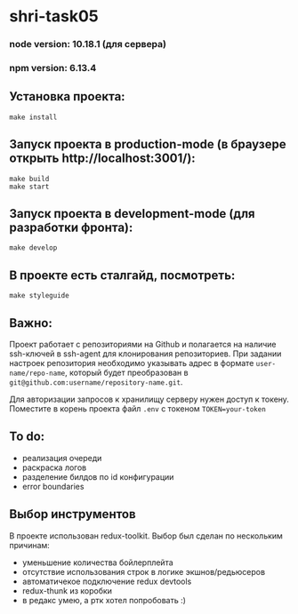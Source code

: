 # shri-task05

### node version: 10.18.1 (для сервера)
### npm version: 6.13.4


## Установка проекта:
```
make install
```

## Запуск проекта в production-mode (в браузере открыть http://localhost:3001/):
```
make build
make start
```

## Запуск проекта в development-mode (для разработки фронта):
```
make develop
```

## В проекте есть сталгайд, посмотреть:
```
make styleguide
```

## Важно:
Проект работает с репозиториями на Github и полагается на наличие ssh-ключей в ssh-agent для клонирования репозиториев. При задании настроек репозитория необходимо указывать адрес в формате `user-name/repo-name`, который будет преобразован в `git@github.com:username/repository-name.git`.

Для авторизации запросов к хранилищу серверу нужен доступ к токену. Поместите в корень проекта файл `.env` c токеном `TOKEN=your-token`

## To do:
- реализация очереди
- раскраска логов
- разделение билдов по id конфигурации
- error boundaries

## Выбор инструментов
В проекте использован redux-toolkit. Выбор был сделан по нескольким причинам:
- уменьшение количества бойлерплейта
- отсутствие использования строк в логике экшнов/редьюсеров
- автоматичекое подключение redux devtools
- redux-thunk из коробки
- в редакс умею, а ртк хотел попробовать :)
